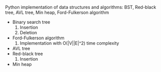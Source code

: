 Python implementation of data structures and algorithms: BST, Red-black tree, AVL tree, Min heap, Ford-Fulkerson algorithm   
<ul>
    <li>
        Binary search tree
        <ol>
            <li>Insertion</li>
            <li>Deletion</li>
        </ol>
    </li>
    <li>
        Ford-Fulkerson algorithm
        <ol>
            <li>Implementation with O(|V||E|^2) time complexity</li>
        </ol>
    </li>
    <li>
        AVL tree
    </li>
    <li>
        Red-black tree
        <ol>
        <li>Insertion</li>
        </ol>
    </li>
    <li>
        Min heap
    </li>
    
</ul>